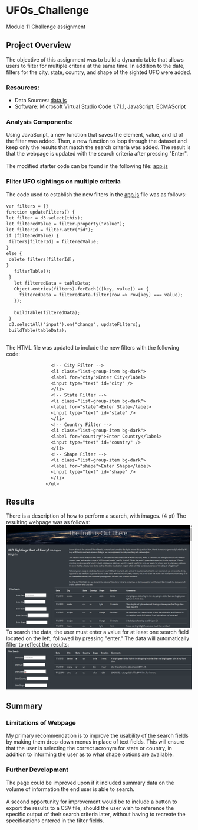 # UFOs_Challenge
Module 11 Challenge assignment

## Project Overview
The objective of this assignment was to build a dynamic table that allows users to filter for multiple criteria at the same time. In addition to the date, filters for the city, state, country, and shape of the sighted UFO were added.
### Resources:
- Data Sources: [data.js](https://github.com/banasibb/UFOs_Challenge/blob/8a40c0a7152cc80807abc826261c301a0427dc4e/static/js/data.js)
- Software: Microsoft Virtual Studio Code 1.71.1, JavaScript, ECMAScript 
### Analysis Components:
Using JavaScript, a new function that saves the element, value, and id of the filter was added. Then, a new function to loop through the dataset and keep only the results that match the search criteria was added. The result is that the webpage is updated with the search criteria after pressing "Enter".<br />
<br />The modified starter code can be found in the following file: [app.js](https://github.com/banasibb/UFOs_Challenge/blob/8a40c0a7152cc80807abc826261c301a0427dc4e/static/js/app.js)<br />
### Filter UFO sightings on multiple criteria
The code used to establish the new filters in the [app.js](https://github.com/banasibb/UFOs_Challenge/blob/8a40c0a7152cc80807abc826261c301a0427dc4e/static/js/app.js) file was as follows: <br />
 ```
var filters = {}
function updateFilters() {
let filter = d3.select(this);
let filteredValue = filter.property("value");
let filterId = filter.attr("id");
 if (filteredValue) {
  filters[filterId] = filteredValue;
 }
 else {
  delete filters[filterId];
 }
    filterTable();
  }
    let filteredData = tableData;
    Object.entries(filters).forEach(([key, value]) => {
      filteredData = filteredData.filter(row => row[key] === value);
    });

    buildTable(filteredData);
  }
  d3.selectAll("input").on("change", updateFilters);
  buildTable(tableData);
  ```
<br />The HTML file was updated to include the new filters with the following code: <br />
 ```
                  <!-- City Filter -->
                  <li class="list-group-item bg-dark">
                  <label for="city">Enter City</label>
                  <input type="text" id="city" />
                  </li>
                  <!-- State Filter -->
                  <li class="list-group-item bg-dark">
                  <label for="state">Enter State</label>
                  <input type="text" id="state" />
                  </li>
                  <!-- Country Filter -->
                  <li class="list-group-item bg-dark">
                  <label for="country">Enter Country</label>
                  <input type="text" id="country" />
                  </li>
                  <!-- Shape Filter -->
                  <li class="list-group-item bg-dark">
                  <label for="shape">Enter Shape</label>
                  <input type="text" id="shape" />
                  </li>
                </ul>
  ```

## Results
There is a description of how to perform a search, with images. (4 pt)
 The resulting webpage was as follows:<br />
![UFO_challenge](https://github.com/banasibb/UFOs_Challenge/blob/bb45cbf9bd502a46c1ee9efd3aaa2a84bbb6e312/Resources/Screenshot%202022-11-07%20162307.png)
To search the data, the user must enter a value for at least one search field located on the left, followed by pressing "enter." The data will automatically filter to reflect the results:
![filtered_data](https://github.com/banasibb/UFOs_Challenge/blob/31c9fdafbdf527e69e22dfb1c36e0ab342f66c11/Resources/filtered%20search.png)
## Summary
### Limitations of Webpage
My primary recommendation is to improve the usability of the search fields by making them drop-down menus in place of text fields. This will ensure that the user is selecting the correct acronym for state or country, in addition to informing the user as to what shape options are available.
### Further Development
The page could be improved upon if it included summary data on the volume of information the end user is able to search.<br />
<br /> A second opportunity for improvement would be to include a button to export the results to a CSV file, should the user wish to reference the specific output of their search criteria later, without having to recreate the specifications entered in the filter fields. 



